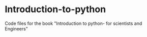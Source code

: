 # Introduction-to-python
Code files for the book "Introduction to python- for scientists and Engineers"

